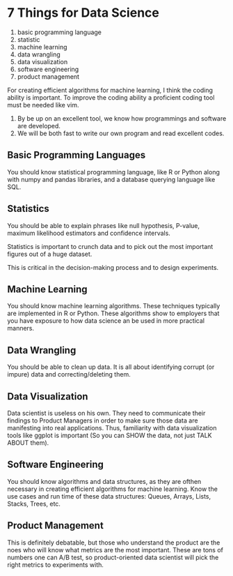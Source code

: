 # 7 Things for Data Science

1. basic programming language
2. statistic
3. machine learning
4. data wrangling
5. data visualization
6. software engineering
7. product management

For creating efficient algorithms for machine learning, I think the coding
ability is important. To improve the coding ability a proficient coding tool
must be needed like vim.

1. By be up on an excellent tool, we know how programmings and software are
   developed.
2. We will be both fast to write our own program and read excellent codes.

## Basic Programming Languages

You should know statistical programming language, like R or Python along with
numpy and pandas libraries, and a database querying language like SQL.

## Statistics

You should be able to explain phrases like null hypothesis, P-value, maximum
likelihood estimators and confidence intervals.

Statistics is important to crunch data and to pick out the most important
figures out of a huge dataset.

This is critical in the decision-making process and to design experiments.

## Machine Learning

You should know machine learning algorithms. These techniques typically are
implemented in R or Python. These algorithms show to employers that you have
exposure to how data science an be used in more practical manners.

## Data Wrangling

You should be able to clean up data. It is all about identifying corrupt (or
impure) data and correcting/deleting them.

## Data Visualization

Data scientist is useless on his own. They need to communicate their findings to
Product Managers in order to make sure those data are manifesting into real
applications. Thus, familiarity with data visualization tools like ggplot is
important (So you can SHOW the data, not just TALK ABOUT them).

## Software Engineering

You should know algorithms and data structures, as they are ofthen necessary in
creating efficient algorithms for machine learning. Know the use cases and run
time of these data structures: Queues, Arrays, Lists, Stacks, Trees, etc.

## Product Management

This is definitely debatable, but those who understand the product are the noes
who will know what metrics are the most important. These are tons of numbers one
can A/B test, so product-oriented data scientist will pick the right metrics to
experiments with.
